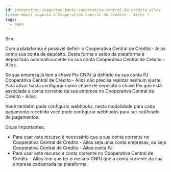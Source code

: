 ```yaml
---
id: integration-supported-banks-cooperativa-central-de-crédito-ailos
title: Woovi suporta o Cooperativa Central de Crédito - Ailos ?
tags:
  - bank
---
```


Sim.

Com a plataforma é possível definir o Cooperativa Central de Crédito - Ailos como sua conta de depósito. Desta forma o saldo da plataforma é depositado automaticamente na sua conta Cooperativa Central de Crédito - Ailos.

Se sua empresa já tem a chave Pix CNPJ já defindo na sua conta PJ Cooperativa Central de Crédito - Ailos não precisa realizar nenhum ajuste. Para ativar basta configurar como chave de depósito a chave Pix que está associada a conta corrente da sua empresa no Cooperativa Central de Crédito - Ailos.

Você também pode configurar webhooks, nesta modalidade para cada pagamento recebido você pode configurar webhooks para ser notificado de pagamentos.

Dicas Importantes:

- Para usar este recurso é necessário que a sua conta corrente no Cooperativa Central de Crédito - Ailos seja uma conta empresas, ou seja Cooperativa Central de Crédito - Ailos conta PJ
- Para usar este recurso a conta corrente no Cooperativa Central de Crédito - Ailos tem que ter o mesmo CNPJ que a conta corrente da sua empresa cadastrada na plataforma.
